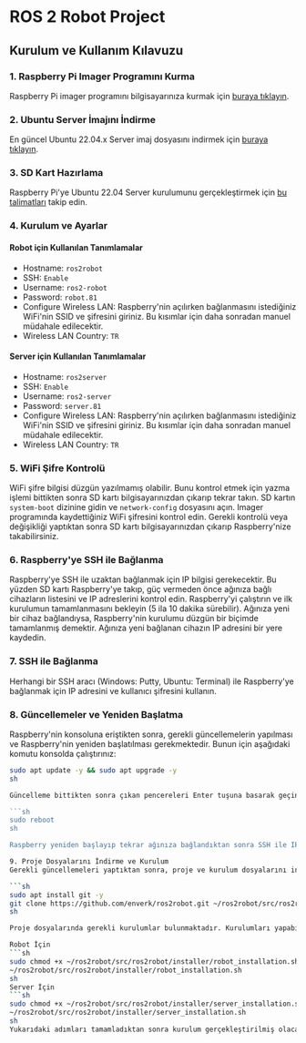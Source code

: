 # ROS 2 Robot Project

## Kurulum ve Kullanım Kılavuzu

### 1. Raspberry Pi Imager Programını Kurma
Raspberry Pi imager programını bilgisayarınıza kurmak için [buraya tıklayın](https://www.raspberrypi.com/software/).

### 2. Ubuntu Server İmajını İndirme
En güncel Ubuntu 22.04.x Server imaj dosyasını indirmek için [buraya tıklayın](https://cdimage.ubuntu.com/releases/).

### 3. SD Kart Hazırlama
Raspberry Pi'ye Ubuntu 22.04 Server kurulumunu gerçekleştirmek için [bu talimatları](https://ubuntu.com/tutorials/how-to-install-ubuntu-on-your-raspberry-pi#2-prepare-the-sd-card) takip edin.

### 4. Kurulum ve Ayarlar

#### Robot için Kullanılan Tanımlamalar
- Hostname: `ros2robot`
- SSH: `Enable`
- Username: `ros2-robot`
- Password: `robot.81`
- Configure Wireless LAN: Raspberry'nin açılırken bağlanmasını istediğiniz WiFi'nin SSID ve şifresini giriniz. Bu kısımlar için daha sonradan manuel müdahale edilecektir.
- Wireless LAN Country: `TR`

#### Server için Kullanılan Tanımlamalar
- Hostname: `ros2server`
- SSH: `Enable`
- Username: `ros2-server`
- Password: `server.81`
- Configure Wireless LAN: Raspberry'nin açılırken bağlanmasını istediğiniz WiFi'nin SSID ve şifresini giriniz. Bu kısımlar için daha sonradan manuel müdahale edilecektir.
- Wireless LAN Country: `TR`

### 5. WiFi Şifre Kontrolü
WiFi şifre bilgisi düzgün yazılmamış olabilir. Bunu kontrol etmek için yazma işlemi bittikten sonra SD kartı bilgisayarınızdan çıkarıp tekrar takın. SD kartın `system-boot` dizinine gidin ve `network-config` dosyasını açın. Imager programında kaydettiğiniz WiFi şifresini kontrol edin. Gerekli kontrolü veya değişikliği yaptıktan sonra SD kartı bilgisayarınızdan çıkarıp Raspberry'nize takabilirsiniz.

### 6. Raspberry'ye SSH ile Bağlanma
Raspberry'ye SSH ile uzaktan bağlanmak için IP bilgisi gerekecektir. Bu yüzden SD kartı Raspberry'ye takıp, güç vermeden önce ağınıza bağlı cihazların listesini ve IP adreslerini kontrol edin. Raspberry'yi çalıştırın ve ilk kurulumun tamamlanmasını bekleyin (5 ila 10 dakika sürebilir). Ağınıza yeni bir cihaz bağlandıysa, Raspberry'nin kurulumu düzgün bir biçimde tamamlanmış demektir. Ağınıza yeni bağlanan cihazın IP adresini bir yere kaydedin.

### 7. SSH ile Bağlanma
Herhangi bir SSH aracı (Windows: Putty, Ubuntu: Terminal) ile Raspberry'ye bağlanmak için IP adresini ve kullanıcı şifresini kullanın.

### 8. Güncellemeler ve Yeniden Başlatma
Raspberry'nin konsoluna eriştikten sonra, gerekli güncellemelerin yapılması ve Raspberry'nin yeniden başlatılması gerekmektedir. Bunun için aşağıdaki komutu konsolda çalıştırınız:

```sh
sudo apt update -y && sudo apt upgrade -y
sh

Güncelleme bittikten sonra çıkan pencereleri Enter tuşuna basarak geçiniz. Raspberry'yi yeniden başlatmak için aşağıdaki komutu çalıştırınız:

```sh
sudo reboot
sh

Raspberry yeniden başlayıp tekrar ağınıza bağlandıktan sonra SSH ile IP adresini ve şifrenizi kullanarak tekrar Raspberry'nin komut satırına erişin.

9. Proje Dosyalarını İndirme ve Kurulum
Gerekli güncellemeleri yaptıktan sonra, proje ve kurulum dosyalarını indirmek için aşağıdaki komutları çalıştırın:

```sh
sudo apt install git -y 
git clone https://github.com/enverk/ros2robot.git ~/ros2robot/src/ros2robot
sh

Proje dosyalarında gerekli kurulumlar bulunmaktadır. Kurulumları yapabilmek için öncelikle dosyaların yürütülebilir hale getirilmesi gerekmektedir.

Robot İçin
```sh
sudo chmod +x ~/ros2robot/src/ros2robot/installer/robot_installation.sh
~/ros2robot/src/ros2robot/installer/robot_installation.sh
sh
Server İçin
```sh
sudo chmod +x ~/ros2robot/src/ros2robot/installer/server_installation.sh
~/ros2robot/src/ros2robot/installer/server_installation.sh
sh
Yukarıdaki adımları tamamladıktan sonra kurulum gerçekleştirilmiş olacaktır.
